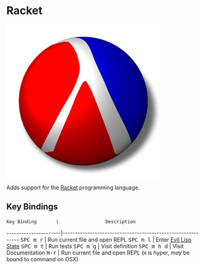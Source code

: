 # Racket

![logo_racket](img/racket.png)

Adds support for the [Racket](http://racket-lang.org/) programming language.

## Key Bindings

    Key Binding       |                 Description
----------------------|------------------------------------------------------------
<kbd>SPC m r</kbd>    | Run current file and open REPL
<kbd>SPC m l</kbd>    | Enter [Evil Lisp State](https://github.com/syl20bnr/evil-lisp-state)
<kbd>SPC m t</kbd>    | Run tests
<kbd>SPC m g</kbd>    | Visit definition
<kbd>SPC m h d</kbd>  | Visit Documentation
<kbd>H-r</kbd>        | Run current file and open REPL (`H` is hyper, *may* be bound to command on OSX)
